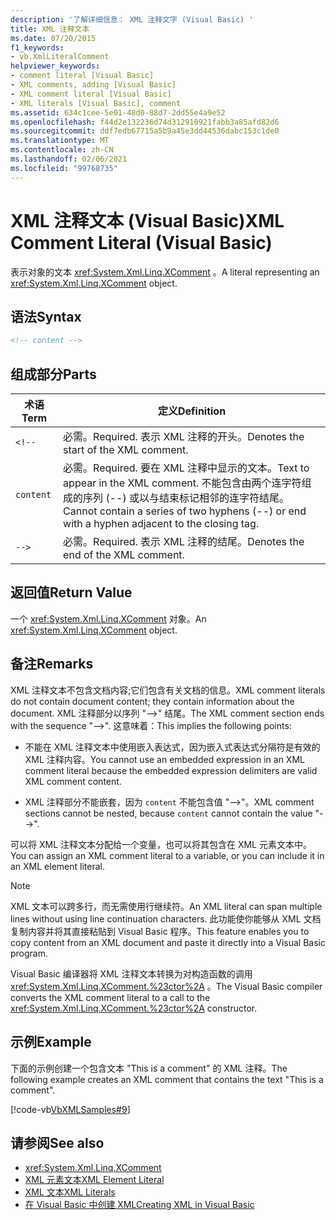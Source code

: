 ```yaml
---
description: '了解详细信息： XML 注释文字 (Visual Basic) '
title: XML 注释文本
ms.date: 07/20/2015
f1_keywords:
- vb.XmlLiteralComment
helpviewer_keywords:
- comment literal [Visual Basic]
- XML comments, adding [Visual Basic]
- XML comment literal [Visual Basic]
- XML literals [Visual Basic], comment
ms.assetid: 634c1cee-5e01-48d0-88d7-2dd55e4a9e52
ms.openlocfilehash: f44d2e132236d74d312910921fabb3a85afd82d6
ms.sourcegitcommit: ddf7edb67715a5b9a45e3dd44536dabc153c1de0
ms.translationtype: MT
ms.contentlocale: zh-CN
ms.lasthandoff: 02/06/2021
ms.locfileid: "99768735"
---
```

# <a name="xml-comment-literal-visual-basic"></a><span data-ttu-id="b5902-103">XML 注释文本 (Visual Basic)</span><span class="sxs-lookup"><span data-stu-id="b5902-103">XML Comment Literal (Visual Basic)</span></span>

<span data-ttu-id="b5902-104">表示对象的文本 <xref:System.Xml.Linq.XComment> 。</span><span class="sxs-lookup"><span data-stu-id="b5902-104">A literal representing an <xref:System.Xml.Linq.XComment> object.</span></span>  
  
## <a name="syntax"></a><span data-ttu-id="b5902-105">语法</span><span class="sxs-lookup"><span data-stu-id="b5902-105">Syntax</span></span>  
  
```xml  
<!-- content -->  
```  
  
## <a name="parts"></a><span data-ttu-id="b5902-106">组成部分</span><span class="sxs-lookup"><span data-stu-id="b5902-106">Parts</span></span>  
  
|<span data-ttu-id="b5902-107">术语</span><span class="sxs-lookup"><span data-stu-id="b5902-107">Term</span></span>|<span data-ttu-id="b5902-108">定义</span><span class="sxs-lookup"><span data-stu-id="b5902-108">Definition</span></span>|  
|---|---|  
|`<!--`|<span data-ttu-id="b5902-109">必需。</span><span class="sxs-lookup"><span data-stu-id="b5902-109">Required.</span></span> <span data-ttu-id="b5902-110">表示 XML 注释的开头。</span><span class="sxs-lookup"><span data-stu-id="b5902-110">Denotes the start of the XML comment.</span></span>|  
|`content`|<span data-ttu-id="b5902-111">必需。</span><span class="sxs-lookup"><span data-stu-id="b5902-111">Required.</span></span> <span data-ttu-id="b5902-112">要在 XML 注释中显示的文本。</span><span class="sxs-lookup"><span data-stu-id="b5902-112">Text to appear in the XML comment.</span></span> <span data-ttu-id="b5902-113">不能包含由两个连字符组成的序列 (--) 或以与结束标记相邻的连字符结尾。</span><span class="sxs-lookup"><span data-stu-id="b5902-113">Cannot contain a series of two hyphens (--) or end with a hyphen adjacent to the closing tag.</span></span>|  
|`-->`|<span data-ttu-id="b5902-114">必需。</span><span class="sxs-lookup"><span data-stu-id="b5902-114">Required.</span></span> <span data-ttu-id="b5902-115">表示 XML 注释的结尾。</span><span class="sxs-lookup"><span data-stu-id="b5902-115">Denotes the end of the XML comment.</span></span>|  
  
## <a name="return-value"></a><span data-ttu-id="b5902-116">返回值</span><span class="sxs-lookup"><span data-stu-id="b5902-116">Return Value</span></span>  

 <span data-ttu-id="b5902-117">一个 <xref:System.Xml.Linq.XComment> 对象。</span><span class="sxs-lookup"><span data-stu-id="b5902-117">An <xref:System.Xml.Linq.XComment> object.</span></span>  
  
## <a name="remarks"></a><span data-ttu-id="b5902-118">备注</span><span class="sxs-lookup"><span data-stu-id="b5902-118">Remarks</span></span>  

 <span data-ttu-id="b5902-119">XML 注释文本不包含文档内容;它们包含有关文档的信息。</span><span class="sxs-lookup"><span data-stu-id="b5902-119">XML comment literals do not contain document content; they contain information about the document.</span></span> <span data-ttu-id="b5902-120">XML 注释部分以序列 "-->" 结尾。</span><span class="sxs-lookup"><span data-stu-id="b5902-120">The XML comment section ends with the sequence "-->".</span></span> <span data-ttu-id="b5902-121">这意味着：</span><span class="sxs-lookup"><span data-stu-id="b5902-121">This implies the following points:</span></span>  
  
- <span data-ttu-id="b5902-122">不能在 XML 注释文本中使用嵌入表达式，因为嵌入式表达式分隔符是有效的 XML 注释内容。</span><span class="sxs-lookup"><span data-stu-id="b5902-122">You cannot use an embedded expression in an XML comment literal because the embedded expression delimiters are valid XML comment content.</span></span>  
  
- <span data-ttu-id="b5902-123">XML 注释部分不能嵌套，因为 `content` 不能包含值 "-->"。</span><span class="sxs-lookup"><span data-stu-id="b5902-123">XML comment sections cannot be nested, because `content` cannot contain the value "-->".</span></span>  
  
 <span data-ttu-id="b5902-124">可以将 XML 注释文本分配给一个变量，也可以将其包含在 XML 元素文本中。</span><span class="sxs-lookup"><span data-stu-id="b5902-124">You can assign an XML comment literal to a variable, or you can include it in an XML element literal.</span></span>  
  
> [!NOTE]
> <span data-ttu-id="b5902-125">XML 文本可以跨多行，而无需使用行继续符。</span><span class="sxs-lookup"><span data-stu-id="b5902-125">An XML literal can span multiple lines without using line continuation characters.</span></span> <span data-ttu-id="b5902-126">此功能使你能够从 XML 文档复制内容并将其直接粘贴到 Visual Basic 程序。</span><span class="sxs-lookup"><span data-stu-id="b5902-126">This feature enables you to copy content from an XML document and paste it directly into a Visual Basic program.</span></span>  
  
 <span data-ttu-id="b5902-127">Visual Basic 编译器将 XML 注释文本转换为对构造函数的调用 <xref:System.Xml.Linq.XComment.%23ctor%2A> 。</span><span class="sxs-lookup"><span data-stu-id="b5902-127">The Visual Basic compiler converts the XML comment literal to a call to the <xref:System.Xml.Linq.XComment.%23ctor%2A> constructor.</span></span>  
  
## <a name="example"></a><span data-ttu-id="b5902-128">示例</span><span class="sxs-lookup"><span data-stu-id="b5902-128">Example</span></span>  

 <span data-ttu-id="b5902-129">下面的示例创建一个包含文本 "This is a comment" 的 XML 注释。</span><span class="sxs-lookup"><span data-stu-id="b5902-129">The following example creates an XML comment that contains the text "This is a comment".</span></span>  
  
 [!code-vb[VbXMLSamples#9](~/samples/snippets/visualbasic/VS_Snippets_VBCSharp/VbXMLSamples/VB/XMLSamples4.vb#9)]  
  
## <a name="see-also"></a><span data-ttu-id="b5902-130">请参阅</span><span class="sxs-lookup"><span data-stu-id="b5902-130">See also</span></span>

- <xref:System.Xml.Linq.XComment>
- [<span data-ttu-id="b5902-131">XML 元素文本</span><span class="sxs-lookup"><span data-stu-id="b5902-131">XML Element Literal</span></span>](xml-element-literal.md)
- [<span data-ttu-id="b5902-132">XML 文本</span><span class="sxs-lookup"><span data-stu-id="b5902-132">XML Literals</span></span>](index.md)
- [<span data-ttu-id="b5902-133">在 Visual Basic 中创建 XML</span><span class="sxs-lookup"><span data-stu-id="b5902-133">Creating XML in Visual Basic</span></span>](../../programming-guide/language-features/xml/creating-xml.md)
